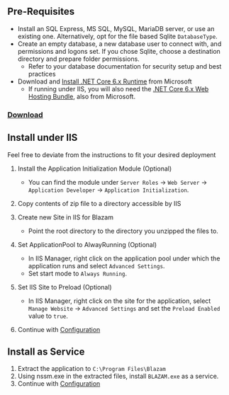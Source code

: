 ﻿## Pre-Requisites
* Install an SQL Express, MS SQL, MySQL, MariaDB server, or use an existing one. Alternatively, opt for the file based Sqlite `DatabaseType`.
* Create an empty database, a new database user to connect with, and permissions and logons set. If you chose Sqlite, choose a destination directory and prepare folder permissions.
	* Refer to your database documentation for security setup and best practices
* Download and [Install .NET Core 6.x Runtime](https://aka.ms/dotnet-download) from Microsoft
	* If running under IIS, you will also need the [.NET Core 6.x Web Hosting Bundle](https://aka.ms/dotnet-download), also from Microsoft.
### [Download](https://blazam.org/download)

## Install under IIS
Feel free to deviate from the instructions to fit your desired deployment

1. Install the Application Initialization Module (Optional)
	* You can find the module under `Server Roles` -> `Web Server` -> `Application Developer` -> `Application Initialization`.
1. Copy contents of zip file to a directory accessible by IIS
1. Create new Site in IIS for Blazam
	* Point the root directory to the directory you unzipped the files to.

1. Set ApplicationPool to AlwayRunning (Optional)
	* In IIS Manager, right click on the application pool under which the application runs and select `Advanced Settings`.	
    * Set start mode to `Always Running`.
1. Set IIS Site to Preload (Optional)
	* In IIS Manager, right click on the site for the application, select `Manage Website` -> `Advanced Settings` and set the `Preload Enabled` value to `true`.

1. Continue with [Configuration](config.md)
## Install as Service

1. Extract the application to `C:\Program Files\Blazam`
1. Using nssm.exe in the extracted files, install `BLAZAM.exe` as a service.
1. Continue with [Configuration](config.md)
